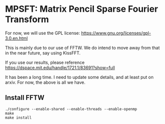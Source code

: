 # MPSFT: Matrix Pencil Sparse Fourier Transform

For now, we will use the GPL license:
https://www.gnu.org/licenses/gpl-3.0.en.html

This is mainly due to our use of FFTW. We do intend to move away from that in the near future, say using KissFFT.

If you use our results, please reference
https://dspace.mit.edu/handle/1721.1/83691?show=full

It has been a long time. I need to update some details, and at least put on arxiv. For now, the above is all we have.

## Install FFTW

```
./configure --enable-shared --enable-threads --enable-openmp
make
make install
```
